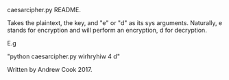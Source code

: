 caesarcipher.py README.

Takes the plaintext, the key, and "e" or "d" as its sys arguments. Naturally, e stands for encryption and will perform an encryption, d for decryption.

E.g

"python caesarcipher.py wirhryhiw 4 d"



Written by Andrew Cook 2017.


